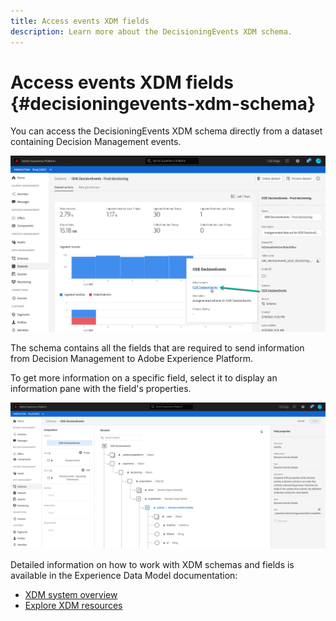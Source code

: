```yaml
---
title: Access events XDM fields
description: Learn more about the DecisioningEvents XDM schema.
---
```

# Access events XDM fields {#decisioningevents-xdm-schema}

You can access the DecisioningEvents XDM schema directly from a dataset containing Decision Management events.

![](../../assets/access-schema.png)

The schema contains all the fields that are required to send information from Decision Management to Adobe Experience Platform.

To get more information on a specific field, select it to display an information pane with the field's properties.

![](../../assets/schema-fields.png)

Detailed information on how to work with XDM schemas and fields is available in the Experience Data Model documentation:

* [XDM system overview](https://experienceleague.adobe.com/docs/experience-platform/xdm/home.html)
* [Explore XDM resources](https://experienceleague.adobe.com/docs/experience-platform/xdm/ui/explore.html)
